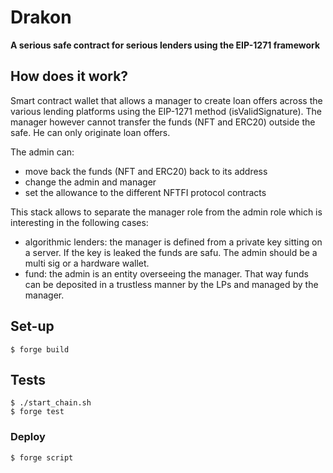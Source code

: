# Drakon

**A serious safe contract for serious lenders using the EIP-1271 framework**

## How does it work?

Smart contract wallet that allows a manager to create loan offers across the various lending platforms using the EIP-1271 method (isValidSignature). The manager however cannot transfer the funds (NFT and ERC20) outside the safe. He can only originate loan offers.

The admin can:
- move back the funds (NFT and ERC20) back to its address
- change the admin and manager
- set the allowance to the different NFTFI protocol contracts

This stack allows to separate the manager role from the admin role which is interesting in the following cases:
- algorithmic lenders: the manager is defined from a private key sitting on a server. If the key is leaked the funds are safu. The admin should be a multi sig or a hardware wallet.
- fund: the admin is an entity overseeing the manager. That way funds can be deposited in a trustless manner by the LPs and managed by the manager.

## Set-up

```shell
$ forge build
```

## Tests

```shell
$ ./start_chain.sh
$ forge test
```

### Deploy

```shell
$ forge script 
```

